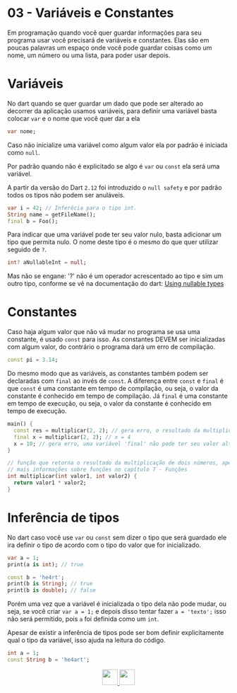 # 03 - Variáveis e Constantes

Em programação quando você quer guardar informações para seu programa usar você precisará de variáveis e constantes. Elas são em poucas palavras um espaço onde você pode guardar coisas como um nome, um número ou uma lista, para poder usar depois.

# Variáveis

No dart quando se quer guardar um dado que pode ser alterado ao decorrer da aplicação usamos variáveis, para definir uma variável basta colocar `var` e o nome que você quer dar a ela

```dart
var nome;
```

Caso não inicialize uma variável como algum valor ela por padrão é iniciada como `null`.

Por padrão quando não é explicitado se algo é `var` ou `const` ela será uma variável.

A partir da versão do Dart `2.12` foi introduzido o `null safety` e por padrão todos os tipos não podem ser anuláveis.

```dart
var i = 42; // Inferêcia para o tipo int.
String name = getFileName();
final b = Foo(); 
```

Para indicar que uma variável pode ter seu valor nulo, basta adicionar um tipo que permita nulo. O nome deste tipo é o mesmo do que quer utilizar seguido de `?`.

```dart
int? aNullableInt = null;

```

Mas não se engane: '?' não é um operador acrescentado ao tipo e sim um outro tipo, conforme se vê na documentação do dart: [Using nullable types](https://dart.dev/null-safety/understanding-null-safety#using-nullable-types)


# Constantes

Caso haja algum valor que não vá mudar no programa se usa uma constante, é usado `const` para isso. As constantes DEVEM ser inicializadas com algum valor, do contrário o programa dará um erro de compilação.

```dart
const pi = 3.14;
```

Do mesmo modo que as variáveis, as constantes também podem ser declaradas com `final` ao invés de `const`. A diferença entre `const` e `final` é que `const` é uma constante em tempo de compilação, ou seja, o valor da constante é conhecido em tempo de compilação. Já `final` é uma constante em tempo de execução, ou seja, o valor da constante é conhecido em tempo de execução.

```dart
main() {
  const res = multiplicar(2, 2); // gera erro, o resultado da multiplicação não é conhecido antes de executar o programa
  final x = multiplicar(2, 2); // x = 4
  x = 10; // gera erro, uma variável 'final' não pode ter seu valor alterado depois de inicializada
}

// função que retorna o resultado da multiplicação de dois números, apenas para exemplificar
// mais informações sobre funções no capítulo 7 - Funções
int multiplicar(int valor1, int valor2) {
  return valor1 * valor2;
}
```

# Inferência de tipos

No dart caso você use `var` ou `const` sem dizer o tipo que será guardado ele ira definir o tipo de acordo com o tipo do valor que for inicializado.

```dart
var a = 1;
print(a is int); // true

const b = 'he4rt';
print(b is String); // true
print(b is double); // false
```

Porém uma vez que a variável é inicializada o tipo dela não pode mudar, ou seja, se você criar `var a = 1;` e depois disso tentar fazer `a = 'texto';` isso não será permitido, pois `a` foi definida como um `int`.

Apesar de existir a inferência de tipos pode ser bom definir explicitamente qual o tipo da variável, isso ajuda na leitura do código.

```dart
int a = 1;
const String b = 'he4art';
```

<p align="center">
  <a href="02-TiposPrimitivos.md">
    <img src="../../4noobsAssets/anterior.svg" height=35>
  </a>
  <a href="04-Operadores.md">
    <img src="../../4noobsAssets/proximo.svg" height=35>
  </a>
</p>

